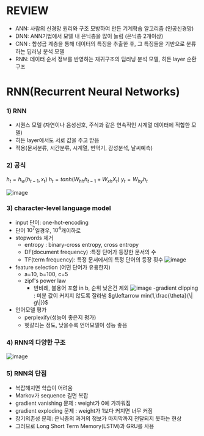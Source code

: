 
	
# REVIEW
- ANN: 사람의 신경망 원리와 구조 모방하여 만든 기계학습 알고리즘 (인공신경망)
- DNN: ANN기법에서 모델 내 은닉층을 많이 늘림 (은닉층 2개이상)
- CNN : 합성곱 계층을 통해 데이터의 특징을 추출한 후, 그 특징들을 기반으로 분류하는 딥러닝 분석 모델
- RNN: 데이터 순서 정보를 반영하는 재귀구조의 딥러닝 분석 모델, 히든 layer 순환구조

# RNN(Recurrent Neural Networks)
### 1) RNN
-  시퀀스 모델 (자연이나 음성신호, 주식과 같은 연속적인 시계열 데이터에 적합한 모델)
- 히든 layer에서도 서로 값을 주고 받음
- 적용(문서분류, 시간분류, 시계열, 번역기, 감성분석, 날씨예측)
### 2) 공식
$h_t = h_w(h_{t-1}, x_t)$
$h_t=tanh(W_{hh}h_{t-1}+W_{xh}X_t)$
$y_t=W_{hy}h_{t}$


![image](https://user-images.githubusercontent.com/45659433/155084101-3681abc0-600e-487f-a420-256a24ab836b.png)

### 3) character-level language model
- input 단어: one-hot-encoding
- 단어 $10^7$일경우, $10^4$개이하로
- stopwords 제거 
	- entropy : binary-cross entropy, cross entropy
	- DF(document frequency) :특정 단어가 등장한 문서의 수
	- TF(term frequency): 특정 문서에서의 특정 단어의 등장 횟수
		![image](https://user-images.githubusercontent.com/45659433/155087467-93088e9b-cb04-40e4-83e2-8d6f5b96e6bf.png)
- feature selection (어떤 단어가 유용한지)
	- a=10, b=100, c=5
	- zipf's power law 
		- 반비례, 불용어 포함 in b, 순위 낮은건 제외
		![image](https://user-images.githubusercontent.com/45659433/155089851-1772b65f-a7f4-4eee-94db-946b8742e716.png)
-gradient clipping : 미분 값이 커지지 않도록 잘라냄
			$g\leftarrow min(1,\frac{\theta}{\| g\|})$
- 언어모델 평가
	- perplexify(성능이 좋은지 평가)
	- 헷갈리는 정도, 낮을수록 언어모델이 성능 좋음

### 4) RNN의 다양한 구조

![image](https://user-images.githubusercontent.com/45659433/155091623-25ed8cb2-f566-4cf2-888e-08be11ed3a8c.png)

### 5) RNN의 단점
- 복잡해지면 학습이 어려움
- Markov가 sequence 길면 복잡
- gradient vanishing 문제 : weight가 0에 가까워짐
- gradient exploding 문제 : weight가 1보다 커지면 너무 커짐
- 장기의존성 문제: 은닉층의 과거의 정보가 마지막까지 전달되지 못하는 현상
- 그러므로  Long Short Term Memory(LSTM)과 GRU를 사용
<!--stackedit_data:
eyJoaXN0b3J5IjpbLTE5Mjc1MDgxNjcsMTA3NzQ3NTQ2MSw0Mj
A2MTY2NzgsMTM3ODI2NDIyMCwtMTY5NDM5MzkyLDgxMTQzOTk1
MCw1OTYzNzc0NzUsLTE1MjAwMzEzMzIsLTE4MDcxMzk2NDEsNT
c5OTQ4NDA1LDE0NzM1NjE5MDMsLTIwMTcwMzMwMzhdfQ==
-->